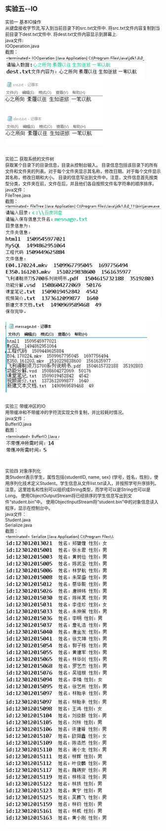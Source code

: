 ## 实验五--IO
实验一 基本IO操作<br>
从键盘接收字节流,写入到当前目录下的src.txt文件中.
将src.txt文件内容复制到当前目录下dest.txt文件中.
将dest.txt文件内容显示到屏幕上.<br>
java文件:<br>
IOOperation.java<br>
截图：<br>
![image](https://github.com/ZQD5L/Java/raw/master/JavaExp/imgs/Java-Exp5-IO/1.1.png)
![image](https://github.com/ZQD5L/Java/raw/master/JavaExp/imgs/Java-Exp5-IO/1.2.png)
![image](https://github.com/ZQD5L/Java/raw/master/JavaExp/imgs/Java-Exp5-IO/1.3.png)

<br>实验二 获取系统的文件树<br>
获取某个目录下的目录信息，目录从控制台输入。
目录信息包括该目录下的所有文件和文件夹的列表。对于每个文件夹显示其名称，修改日期。对于每个文件显示其名称，修改日期和大小。
目录的信息写出到文件中。注意，文件信息首先按类型分类，文件夹在前，文件在后，并且他们各自按照文件名字符串的顺序排序。
<br>java文件：<br>
FileTree.java<br>
截图：<br>
![image](https://github.com/ZQD5L/Java/raw/master/JavaExp/imgs/Java-Exp5-IO/2.1.png)
![image](https://github.com/ZQD5L/Java/raw/master/JavaExp/imgs/Java-Exp5-IO/2.2.png)

<br>实验三 带缓冲区的IO<br>
用带缓冲和不带缓冲的字符流实现文件复制，并比较耗时情况。
<br>java文件：<br>
BufferIO.java<br>
截图：<br>
![image](https://github.com/ZQD5L/Java/raw/master/JavaExp/imgs/Java-Exp5-IO/3.1.png)

<br>实验四 对象序列化<br>
类Student表示学生，属性包括{studentID, name, sex} (学号，姓名，性别)，使用序列化技术定义Student。学生信息从文件list.txt读入，并按照学号升序排列。注意，这里姓名和性别可以组织成String类型，而学号可以是String也可以是Long。
使用ObjectOutputStream将已经排序的学生信息写出到文件“student.bin”中。
使用ObjectInputStream将“student.bin”中的对象信息读入程序，显示在控制台中。
<br>java文件：<br>
Student.java<br>
Serialize.java<br>
截图：<br>
![image](https://github.com/ZQD5L/Java/raw/master/JavaExp/imgs/Java-Exp5-IO/4.1.png)
![image](https://github.com/ZQD5L/Java/raw/master/JavaExp/imgs/Java-Exp5-IO/4.2.png)
